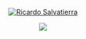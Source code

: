 <p align="center">
  <a href="https://github.com/DenverCoder1">
    <img src="https://user-images.githubusercontent.com/35244105/216159760-a14e5e7d-a89a-474b-90f6-30034ffc2ab8.jpg" alt="Ricardo Salvatierra" /></a>
</p>

<p align="center">
  <a href="https://github.com/DenverCoder1/readme-typing-svg">
    <img src="https://readme-typing-svg.demolab.com/?lines=Full-stack%20web%20and%20app%20developer;Experienced%20UI%2FUX%20Designer;10%2B%20years%20of%20coding%20experience;Always%20learning%20new%20things&font=Fira%20Code&center=true&width=440&height=45&color=f75c7e&vCenter=true&pause=1000&size=22" /></a>
</p>
